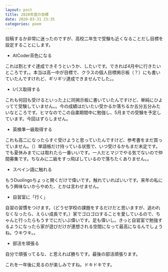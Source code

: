 ```yaml
---
layout: post
title: 2020年度の目標
date: 2020-03-31 23:35
categories: poem
---
```

投稿するか非常に迷ったのですが、高校二年生で受験も近くなることだし目標を設定することにします。

- AtCoder茶色になる

これは割とすぐ達成できそうというか、したいです。できれば4月中に行きたいところです。。本当は高一中が目標で、クラスの個人目標掲示板（？）にも書いていたんですけれど、ギリギリ達成できませんでした。。

- Iパス取得する

これも何回も受けるといった上に同掲示板に書いていたんですけど、単純にひよってて受験していません。。今の成績はだいたい受かるか落ちるか五分五分みたいなところです。ヒマなのでこの自粛期間中に勉強し、5月までの受験を予定しています。今回はずらしません。

- 英検準一級取得する

これも高二になったらすぐ受けようと思っていたんですけど、参考書をまだ買っていません。（）単語帳だけ持っている状態で、いつ受けるかもまだ未定です。でも夏休みまでには取れたら一番いいです。一人だとマジでやる気でないので仲間募集です。ちなみに二級をすっ飛ばしているので落ちたくありません。。

- スペイン語に触れる

もうDuolingoちょっと開くだけで偉いです。触れていればいいです。来年の私にもう興味ないからやめた、とかは言わせません。

- 自習室に「行く」

自習の習慣をつけます。（どうせ学校の課題をするだけだと思いますが、追われなくなったら、えらい成長です。）家でゴロゴロすることを愛しているので、ちゃんと行ったらもうすでにだいぶ偉いです。足も偉いし。きっと自習室で勉強するようになったら家が遊びだけが連想される空間になって最高になるんでしょうね。ウキウキ。。

- 部活を頑張る

自分で頑張ってるな、と思えれば勝ちです。最後の部活頑張ります。

これを一年後に見るのが楽しみですね。ドキドキです。
